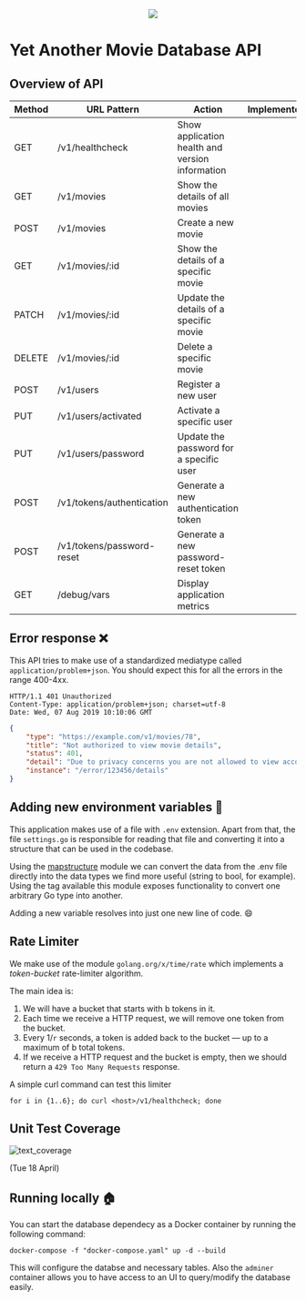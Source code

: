 <p align="center">
  <a href="https://github.com/PeteGabriel/yamda_go/actions?query=workflow%3ATest">
    <img src="https://img.shields.io/github/workflow/status/PeteGabriel/yamda_go/Test?label=%F0%9F%A7%AA%20tests&style=flat&color=75C46B">
  </a>    
</p>


# Yet Another Movie Database API 


## Overview of API

| Method | URL Pattern               | Action                                          | Implemented | 
|--------|---------------------------|-------------------------------------------------|-------------|
| GET    | /v1/healthcheck           | Show application health and version information |             |
| GET    | /v1/movies                | Show the details of all movies                  |             |
| POST   | /v1/movies                | Create a new movie                              |             |
| GET    | /v1/movies/:id            | Show the details of a specific movie            |             |
| PATCH  | /v1/movies/:id            | Update the details of a specific movie          |             |
| DELETE | /v1/movies/:id            | Delete a specific movie                         |             |
| POST   | /v1/users                 | Register a new user                             |             |
| PUT    | /v1/users/activated       | Activate a specific user                        |             |
| PUT    | /v1/users/password        | Update the password for a specific user         |             |
| POST   | /v1/tokens/authentication | Generate a new authentication token             |             |
| POST   | /v1/tokens/password-reset | Generate a new password-reset token             |             |
| GET    | /debug/vars               | Display application metrics                     |             |


## Error response :x:

This API tries to make use of a standardized mediatype called `application/problem+json`. You should expect this for all
the errors in the range 400-4xx.
```
HTTP/1.1 401 Unauthorized
Content-Type: application/problem+json; charset=utf-8
Date: Wed, 07 Aug 2019 10:10:06 GMT
```

```json
{
    "type": "https://example.com/v1/movies/78",
    "title": "Not authorized to view movie details",
    "status": 401,
    "detail": "Due to privacy concerns you are not allowed to view account details of others.",
    "instance": "/error/123456/details"
}
```

## Adding new environment variables :palm_tree:

This application makes use of a file with `.env` extension. Apart from that, the file `settings.go` is responsible for reading that file and converting it into a structure that can be used in the codebase.

Using the [mapstructure](https://pkg.go.dev/github.com/mitchellh/mapstructure) module we can convert the data from the .env file directly into the data types we find more useful (string to bool, for example). Using the tag available this module exposes functionality to convert one arbitrary Go type into another.

Adding a new variable resolves into just one new line of code. :smile:



## Rate Limiter

We make use of the module `golang.org/x/time/rate` which implements a _token-bucket_ rate-limiter algorithm.

The main idea is:

1. We will have a bucket that starts with b tokens in it.
2. Each time we receive a HTTP request, we will remove one token from the bucket.
3. Every 1/`r` seconds, a token is added back to the bucket — up to a maximum of b total
tokens.
4. If we receive a HTTP request and the bucket is empty, then we should return a
`429 Too Many Requests` response.

A simple curl command can test this limiter

```
for i in {1..6}; do curl <host>/v1/healthcheck; done
```


## Unit Test Coverage

![text_coverage](https://i.imgur.com/JY92oOk.png)

(Tue 18 April)



## Running locally :house:

You can start the database dependecy as a Docker container by running the following command:

```
docker-compose -f "docker-compose.yaml" up -d --build
```

This will configure the databse and necessary tables. Also the `adminer` container allows you to have access to an UI to query/modify the database easily.
